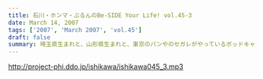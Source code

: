 ```yaml
---
title: 石川・ホンマ・ぶるんのBe-SIDE Your Life! vol.45-3
date: March 14, 2007
tags: ['2007', 'March 2007', 'vol.45']
draft: false
summary: 埼玉県生まれと、山形県生まれと、東京のパンやのセガレがやっているポッドキャスト！ビーサイ！パンのことなら俺にまかせろというばかりのぶるん氏ですが、実は生地に触ったことすらほとんどないらしい！？果たして氏が家業を手伝うことになる日は来るのか・・・NAMAE
---
```


http://project-phi.ddo.jp/ishikawa/ishikawa045_3.mp3
